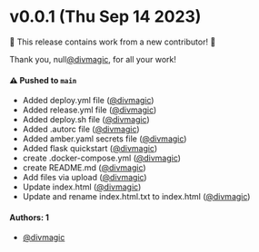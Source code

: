 # v0.0.1 (Thu Sep 14 2023)

:tada: This release contains work from a new contributor! :tada:

Thank you, null[@divmagic](https://github.com/divmagic), for all your work!

#### ⚠️ Pushed to `main`

- Added deploy.yml file ([@divmagic](https://github.com/divmagic))
- Added release.yml file ([@divmagic](https://github.com/divmagic))
- Added deploy.sh file ([@divmagic](https://github.com/divmagic))
- Added .autorc file ([@divmagic](https://github.com/divmagic))
- Added amber.yaml secrets file ([@divmagic](https://github.com/divmagic))
- Added flask quickstart ([@divmagic](https://github.com/divmagic))
- create .docker-compose.yml ([@divmagic](https://github.com/divmagic))
- create README.md ([@divmagic](https://github.com/divmagic))
- Add files via upload ([@divmagic](https://github.com/divmagic))
- Update index.html ([@divmagic](https://github.com/divmagic))
- Update and rename index.html.txt to index.html ([@divmagic](https://github.com/divmagic))

#### Authors: 1

- [@divmagic](https://github.com/divmagic)
